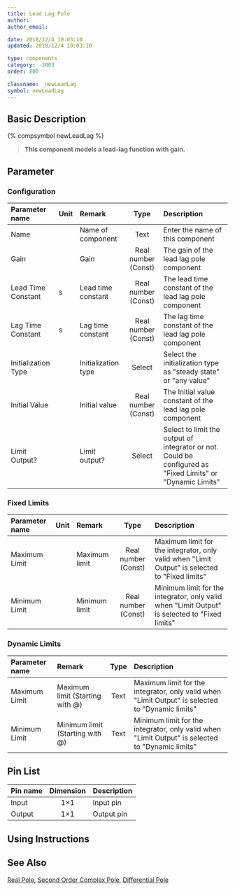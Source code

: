 ```yaml
---
title: Lead Lag Pole
author: 
author_email:

date: 2018/12/4 10:03:10
updated: 2018/12/4 10:03:10

type: components
category: -3003
order: 800

classname: _newLeadLag
symbol: newLeadLag
---
```

## Basic Description
{% compsymbol newLeadLag %}

> **This component models a lead-lag function with gain.**

## Parameter
### Configuration
| Parameter name | Unit | Remark | Type | Description |
| :--- | :--- | :--- | :--: | :--- |
| Name |  | Name of component | Text | Enter the name of this component |
| Gain |  | Gain | Real number (Const) | The gain of the lead lag pole component |
| Lead Time Constant | s | Lead time constant | Real number (Const) | The lead time constant of the lead lag pole component |
| Lag Time Constant | s | Lag time constant | Real number (Const) | The lag time constant of the lead lag pole component |
| Initialization Type |  | Initialization type | Select | Select the initialization type as "steady state" or "any value" |
| Initial Value |  | Initial value | Real number (Const) | The Initial value constant of the lead lag pole component |
| Limit Output? |  | Limit output? | Select | Select to limit the output of integrator or not. Could be configured as "Fixed Limits" or "Dynamic Limits" |

### Fixed Limits
| Parameter name | Unit | Remark | Type | Description |
| :--- | :--- | :--- | :--: | :--- |
| Maximum Limit |  | Maximum limit | Real number (Const) | Maximum limit for the integrator, only valid when "Limit Output" is selected to "Fixed limits" |
| Minimum Limit |  | Minimum limit | Real number (Const) | Minimum limit for the integrator, only valid when "Limit Output" is selected to "Fixed limits" |

### Dynamic Limits
| Parameter name | Remark | Type | Description |
| :--- | :--- | :--: | :--- |
| Maximum Limit | Maximum limit (Starting with @) | Text | Maximum limit for the integrator, only valid when "Limit Output" is selected to "Dynamic limits" |
| Minimum Limit | Minimum limit (Starting with @) | Text | Minimum limit for the integrator, only valid when "Limit Output" is selected to "Dynamic limits" |


## Pin List

| Pin name | Dimension | Description |
| :--- | :--:  | :--- |
| Input | 1×1 | Input pin |
| Output | 1×1 | Output pin|

## Using Instructions



## See Also

[Real Pole](comp_newRealPole.html), [Second Order Complex Pole](comp_newComplexPole.html), [Differential Pole](comp_newDiffPole.html)
